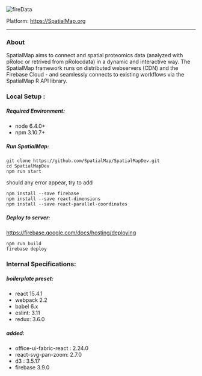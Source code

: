 ![fireData](http://frapbot.kohze.com/SpatialMaps/SpatialMap_cover.jpg)

Platform: https://SpatialMap.org 

---

### About

SpatialMap aims to connect and spatial proteomics data (analyzed with pRoloc or retrived from pRolocdata) in a dynamic and interactive way. The SpatialMap framework runs on distributed webservers (CDN) and the Firebase Cloud - and seamlessly connects to existing workflows via the SpatialMap R API library. 

### Local Setup :

##### Required Environment:
- node 6.4.0+
- npm 3.10.7+

##### Run SpatialMap:
```
git clone https://github.com/SpatialMap/SpatialMapDev.git
cd SpatialMapDev
npm run start
```

should any error appear, try to add

```
npm install --save firebase
npm install --save react-dimensions
npm install --save react-parallel-coordinates
```

##### Deploy to server:
https://firebase.google.com/docs/hosting/deploying
```
npm run build
firebase deploy
```

### Internal Specifications:

##### boilerplate preset:
- react 15.4.1
- webpack 2.2
- babel 6.x
- eslint: 3.11
- redux: 3.6.0

##### added:
- office-ui-fabric-react : 2.24.0
- react-svg-pan-zoom: 2.7.0
- d3 : 3.5.17
- firebase 3.9.0
